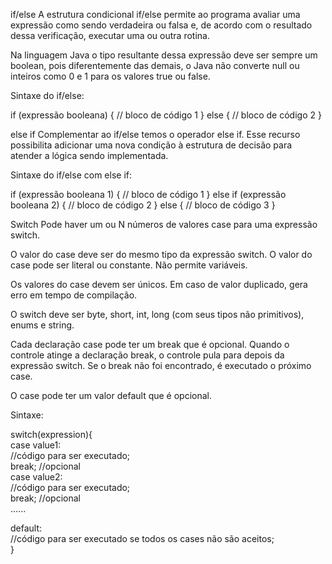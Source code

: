 if/else
A estrutura condicional if/else permite ao programa avaliar uma expressão como sendo verdadeira ou falsa e, de acordo com o resultado dessa verificação, executar uma ou outra rotina.

Na linguagem Java o tipo resultante dessa expressão deve ser sempre um boolean, pois diferentemente das demais, o Java não converte null ou inteiros como 0 e 1 para os valores true ou false.

Sintaxe do if/else:

if (expressão booleana) {
// bloco de código 1
} else {
// bloco de código 2
}

else if
Complementar ao if/else temos o operador else if. Esse recurso possibilita adicionar uma nova condição à estrutura de decisão para atender a lógica sendo implementada.

Sintaxe do if/else com else if:

if (expressão booleana 1) {
// bloco de código 1
} else if (expressão booleana 2) {
// bloco de código 2
} else {
// bloco de código 3
}

Switch
Pode haver um ou N números de valores case para uma expressão switch.

O valor do case deve ser do mesmo tipo da expressão switch. O valor do case pode ser literal ou constante. Não permite variáveis.

Os valores do case devem ser únicos. Em caso de valor duplicado, gera erro em tempo de compilação.

O switch deve ser byte, short, int, long (com seus tipos não primitivos), enums e string.

Cada declaração case pode ter um break que é opcional. Quando o controle atinge a declaração break, o controle pula para depois da expressão switch. Se o break não foi encontrado, é executado o próximo case.

O case pode ter um valor default que é opcional.

Sintaxe:

switch(expression){     
case value1:     
//código para ser executado;     
break;  //opcional  
case value2:     
//código para ser executado;     
break;  //opcional   
......

default:      
//código para ser executado se todos os cases não são aceitos;     
}  

